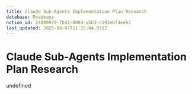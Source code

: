 ```yaml
---
title: Claude Sub-Agents Implementation Plan Research
database: Roadmaps
notion_id: 24880979-7b42-800d-abb3-c193ebf4ee63
last_updated: 2025-08-07T11:25:04.031Z
---
```


# Claude Sub-Agents Implementation Plan Research

undefined